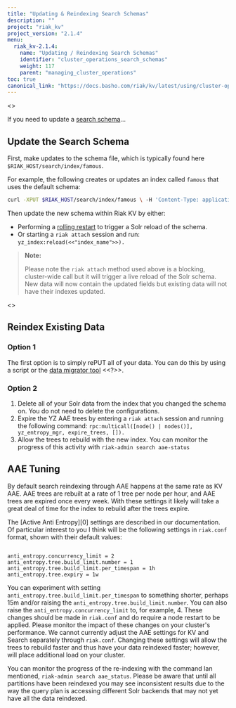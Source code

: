 ```yaml
---
title: "Updating & Reindexing Search Schemas"
description: ""
project: "riak_kv"
project_version: "2.1.4"
menu:
  riak_kv-2.1.4:
    name: "Updating / Reindexing Search Schemas"
    identifier: "cluster_operations_search_schemas"
    weight: 117
    parent: "managing_cluster_operations"
toc: true
canonical_link: "https://docs.basho.com/riak/kv/latest/using/cluster-operations/update-reindex-search-schema"
---
```


<<Introduction>>

If you need to update a [search schema]()...

## Update the Search Schema

First, make updates to the schema file, which is typically found here `$RIAK_HOST/search/index/famous`.

For example, the following creates or updates an index called `famous` that uses the default schema:

```bash
curl -XPUT $RIAK_HOST/search/index/famous \ -H 'Content-Type: application/json' \ -d '{"schema":"_yz_default"}'
```

Then update the new schema within Riak KV by either:

* Performing a [rolling restart]() to trigger a Solr reload of the schema.
* Or starting a `riak attach` session and run:
  `yz_index:reload(<<"index_name">>).`

> **Note:**
>
> Please note the `riak attach` method used above is a blocking, cluster-wide call but it will trigger a live reload of the Solr schema. New data will now contain the updated fields but existing data will not have their indexes updated.

<<We recommend blank>>

## Reindex Existing Data

### Option 1

The first option is to simply rePUT all of your data.  You can do this by using a script or the [data migrator tool]() <<?>>.

### Option 2

1. Delete all of your Solr data from the index that you changed the schema on.  You do not need to delete the configurations.
2. Expire the YZ AAE trees by entering a `riak attach` session and running the following command:  `rpc:multicall([node() | nodes()], yz_entropy_mgr, expire_trees, []).`
3. Allow the trees to rebuild with the new index.  You can monitor the progress of this activity with `riak-admin search aae-status`

## AAE Tuning

By default search reindexing through AAE happens at the same rate as KV AAE. AAE trees are rebuilt at a rate of 1 tree per node per hour, and AAE trees are expired once every week. With these settings it likely will take a great deal of time for the index to rebuild after the trees expire.

The [Active Anti Entropy][0] settings are described in our documentation. Of particular interest to you I think will be the following settings in `riak.conf` format, shown with their default values:

```

anti_entropy.concurrency_limit = 2
anti_entropy.tree.build_limit.number = 1
anti_entropy.tree.build_limit.per_timespan = 1h
anti_entropy.tree.expiry = 1w
```

You can experiment with setting `anti_entropy.tree.build_limit.per_timespan` to something shorter, perhaps 15m and/or raising the `anti_entropy.tree.build_limit.number`. You can also raise the `anti_entropy.concurrency_limit` to, for example, 4. These changes should be made in `riak.conf` and do require a node restart to be applied. Please monitor the impact of these changes on your cluster's performance. We cannot currently adjust the AAE settings for KV and Search separately through `riak.conf`.  Changing these settings will allow the trees to rebuild faster and thus have your data reindexed faster; however, will place additional load on your cluster.

You can monitor the progress of the re-indexing with the command Ian mentioned, `riak-admin search aae_status`. Please be aware that until all partitions have been reindexed you may see inconsistent results due to the way the query plan is accessing different Solr backends that may not yet have all the data reindexed.
